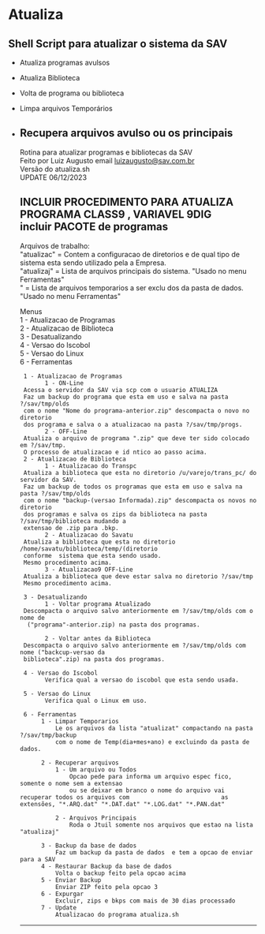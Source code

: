  # Atualiza
 ## Shell Script para atualizar o sistema da SAV

- Atualiza programas avulsos
- Atualiza Biblioteca
- Volta de programa ou biblioteca
- Limpa arquivos Temporários
- Recupera arquivos avulso ou os principais
  --- 
    Rotina para atualizar programas e bibliotecas da SAV                                            
    Feito por Luiz Augusto   email luizaugusto@sav.com.br                                           
    Versão do atualiza.sh                                                                           
   UPDATE 06/12/2023                                                                                  
                                                                                                    
  INCLUIR PROCEDIMENTO PARA ATUALIZA PROGRAMA CLASS9 , VARIAVEL 9DIG 						         
  incluir PACOTE de programas                                                                       
  ------------------------------------------------------------------------------------------------- 
  Arquivos de  trabalho:                                                                            
  "atualizac" = Contem a configuracao de diretorios e de qual tipo de                               
                sistema esta sendo utilizado pela a Empresa.                                        
  "atualizaj" = Lista de arquivos principais do sistema. "Usado no menu Ferramentas"                
  " = Lista de arquivos temporarios a ser exclu dos da pasta de dados.                              
                "Usado no menu Ferramentas"                                                         
                                                                                                    
  Menus                                                                                             
  1 - Atualizacao de Programas                                                                      
  2 - Atualizacao de Biblioteca                                                                     
  3 - Desatualizando                                                                                
  4 - Versao do Iscobol                                                                             
  5 - Versao do Linux                                                                               
  6 - Ferramentas                                                                                   
                                                                                                    
       1 - Atualizacao de Programas                                                                 
             1 - ON-Line                                                                            
       Acessa o servidor da SAV via scp com o usuario ATUALIZA                                      
       Faz um backup do programa que esta em uso e salva na pasta ?/sav/tmp/olds                    
       com o nome "Nome do programa-anterior.zip" descompacta o novo no diretorio                   
       dos programa e salva o a atualizacao na pasta ?/sav/tmp/progs.                               
             2 - OFF-Line                                                                           
       Atualiza o arquivo de programa ".zip" que deve ter sido colocado em ?/sav/tmp.               
       O processo de atualizacao e id ntico ao passo acima.                                         
       2 - Atualizacao de Biblioteca                                                                
             1 - Atualizacao do Transpc                                                             
       Atualiza a biblioteca que esta no diretorio /u/varejo/trans_pc/ do servidor da SAV.          
       Faz um backup de todos os programas que esta em uso e salva na pasta ?/sav/tmp/olds          
       com o nome "backup-(versao Informada).zip" descompacta os novos no diretorio                 
       dos programas e salva os zips da biblioteca na pasta ?/sav/tmp/biblioteca mudando a          
       extensao de .zip para .bkp.                                                                  
             2 - Atualizacao do Savatu                                                              
       Atualiza a biblioteca que esta no diretorio /home/savatu/biblioteca/temp/(diretorio          
       conforme  sistema que esta sendo usado.                                                      
       Mesmo procedimento acima.                                                                    
             3 - Atualizacao9 OFF-Line                                                              
       Atualiza a biblioteca que deve estar salva no diretorio ?/sav/tmp                            
       Mesmo procedimento acima.                                                                    
                                                                                                    
       3 - Desatualizando                                                                           
             1 - Voltar programa Atualizado                                                         
       Descompacta o arquivo salvo anteriormente em ?/sav/tmp/olds com o nome de                    
        ("programa"-anterior.zip) na pasta dos programas.                                           
                                                                                                    
             2 - Voltar antes da Biblioteca                                                         
       Descompacta o arquivo salvo anteriormente em ?/sav/tmp/olds com nome ("backcup-versao da     
       biblioteca".zip) na pasta dos programas.                                                     
                                                                                                    
       4 - Versao do Iscobol                                                                        
             Verifica qual a versao do iscobol que esta sendo usada.                                
                                                                                                    
       5 - Versao do Linux                                                                          
             Verifica qual o Linux em uso.                                                          
                                                                                                    
       6 - Ferramentas                                                                              
            1 - Limpar Temporarios                                                                  
                Le os arquivos da lista "atualizat" compactando na pasta ?/sav/tmp/backup           
                com o nome de Temp(dia+mes+ano) e excluindo da pasta de dados.                      
                                                                                                    
            2 - Recuperar arquivos                                                                  
                1 - Um arquivo ou Todos                                                             
                    Opcao pede para informa um arquivo espec fico, somente o nome sem a extensao    
                    ou se deixar em branco o nome do arquivo vai recuperar todos os arquivos com                          as extensões, "*.ARQ.dat" "*.DAT.dat" "*.LOG.dat" "*.PAN.dat"                   
                                                                                                    
                2 - Arquivos Principais                                                             
                    Roda o Jtuil somente nos arquivos que estao na lista "atualizaj"                
                                                                                                    
            3 - Backup da base de dados                                                             
                Faz um backup da pasta de dados  e tem a opcao de enviar para a SAV                 
            4 - Restaurar Backup da base de dados                                                   
                Volta o backup feito pela opcao acima                                               
            5 - Enviar Backup                                                                       
                Enviar ZIP feito pela opcao 3                                                       
            6 - Expurgar                                                                            
                Excluir, zips e bkps com mais de 30 dias processado                                 
            7 - Update                                                                              
                Atualizacao do programa atualiza.sh                                                 
                                                                                                    
  ------------------------------------------------------------------------------------------------- 
